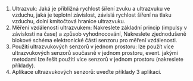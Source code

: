 1. Ultrazvuk: Jaká je přibližná rychlost šíření zvuku a ultrazvuku ve vzduchu, jaká je teplotní
závislost, závislá rychlost šíření na tlaku vzduchu, dolní kmitočtová hranice ultrazvuku.
2. Měření vzdálenosti ultrazvukem: Nakreslete základní princip (impulsy v závislosti na čase) a
způsob vyhodnocování, Nakreslete zjednodušeně blokové schéma elektronické části
senzoru pro měření vzdálenosti.
3. Použití ultrazvukových senzorů v jednom prostoru: lze použít více ultrazvukových senzorů
současně v jednom prostoru, event. jakými metodami lze řešit použití více senzorů
v jednom prostoru (nakreslete příklady).
4. Aplikace ultrazvukových senzorů: uveďte příklady 3 aplikací.